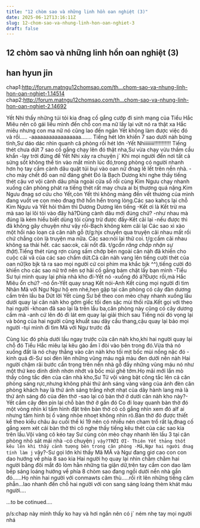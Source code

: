 ```yaml
---
title: "12 chòm sao và những linh hồn oan nghiệt (3)"
date: 2025-06-12T13:16:11Z
slug: 12-chom-sao-va-nhung-linh-hon-oan-nghiet-3
draft: false
---
```


## 12 chòm sao và những linh hồn oan nghiệt (3)

## han hyun jin

chap1:http://forum.matngu12chomsao.com/th...chom-sao-va-nhung-linh-hon-oan-nghiet-1.14514
chap2:http://forum.matngu12chomsao.com/th...chom-sao-va-nhung-linh-hon-oan-nghiet-2.14692
 
Yết Nhi thấy những túi tỏi kia đnag cố gắng cướp đi sinh mạng của Tiểu Hắc Miêu nên cô gái liều mình đến chỗ con ma nữ lấy lại vứt nó ra thật xa Hắc miêu nhưng con ma nữ nó cũng lao đến ngăn Yết không làm được việc đó và rồi.....
-aaaaaaaaaaaaaaaaa.......
Tiếng hét lớn khiến 7 sao dưới nàh bừng tỉnh,Sư dáo dác nhìn quanh că phòng rồi hét lớn
-Yết Nhiiiiiiii!!!!!!!!!!!
Tiếng thét chưa dứt 7 sao cố gắng chạy lên đó thật nha,Sư vừa chạy vừu thầm cầu khẩn
-lạy trời đừng để Yết Nhi xảy ra chuyện j`
Khi mọi người đến nơi tất cả sửng sốt không thể tin vào mắt mình lúc đó,trong phòng có người nhanh hơn họ tay cầm cành dâu quật túi bụi vào oan nữ đnag lê lết trên nền nhà.
-cho mày chết đồ oan nữ đáng ghét
Đó là Bạch Dương khi nghe thấy tiếng thét cậu vơ vội cành dâu phía ngoài cửa sổ rồi cùng Kim Ngưu chạy nhanh xuống căn phòng phát ra tiếng thét rất may chưa ai bị thương quá nặng.Kim Ngưu đnag sơ cứu cho Yết,còn Yết thì không màng đến vết thương của mình đang vuốt ve con mèo đnag thở hổn hển trong lòng.Các sao kahcs lại chỗ Kim Ngưu và Yết hỏi thăm thì Dương Dương lên tiếng
-Kết ơi là Kết trừ ma mà sao lại lôi tỏi vào đây hả?Dùng cành dâu mới đúng chứ?
-như nhau mà đúng là kém hiểu biết dùng tỏi cũng trừ được đấy-Kết cãi lại
-nếu được thì đã không gây chuyện như vậy rồi-Bạch không kém cãi lại
Các sao xì xào một hồi náo loạn cả căn nàh gỗ (t/g:hjx chuyển qua truyện cãi nhau mất rồi chứ chẳng còn là truyện ma nữa. Các sao:nói lại thử coi. t/g:cấm cãi nhau không sa thải hết. các sao:ok, cãi nốt đã. t/g*cắn răng chấp nhận sự thật*).Tiếng thét rùng rợn cùng sấm chớp bên ngoài căn nàh đã khiến cho cuộc cãi vã của các sao chấm dứt.Cả căn nàh vang lên tiếng cười thét của oan nữ(ko bjk tả ra sao mọi người cứ coi phim ma khắc bjk ^^),tiếng cười đó khiến cho các sao nữ trở nên sợ hãi cố gắng bám chặt lấy bạn mình
-Tiểu Sư tụi mình quay lại phía nhà kho đi-Yết nó
-xuống đó á?Được rồi,mà Hắc Miêu ổn chứ?
-nó ổn-Yết quay snag Kết nói-Anh Kết cùng mọi người đi tìm Nhân Mã với Ngư Ngư hộ em nhé,hẹn gặp tại căn phòng có cây đàn dương cầm trên lầu ba
Dứt lời Yết cùng Sư bế theo con mèo chạy nhanh xuống lầu dưới quay lại căn nàh kho gớm giếc tối đen sặc mùi thối rữa.Kết gọi với theo hai người
-khoan đã sao lại là trên lầu ba,căn phòng này cũng có cây dương cầm mà
-anh cứ lên đó đi lát em quay lại giải thích sau
Tiếng nói đó vọng lại và bóng của hai người cũng khuất sau dãy cầu thang,cậu quay lại bảo mọi người
-tụi mình đi tìm Mã với Ngư trước đã
 
Cùng lúc đó phía dưới lầu ngay trước cửa căn nàh kho,khi hai người quay lại chỗ đó Tiểu Hắc miêu lại kêu gào ầm ĩ đòi vào bên trong đó.Vừa thả nó xuống đất là nó chạy thẳng vào căn nàh kho tối mịt bốc mùi nồng nặc đó
-kinh quá đi-Sư soi đèn lên những vũng máu ngả màu đen dưới nên nàh
Hai người chậm rãi bước cẩn trọng trên nền nhà gỗ đầy những vũng máu nó như một thứ keo dinh dính nhơn nhớt và bốc mùi ghê tởm.Họ mãi mới lần mò thấy công tắc đèn của căn nhà kho,Sư Tử vội vàng bật công tắc lên cả căn phòng sáng rực,nhưng không phải thứ ánh sáng vàng vàng của ánh đèn căn phòng khách hay là thứ ánh sáng trắng nhợt nhạt của dãy hành lang mà là thứ ánh sáng đỏ của đèn thờ
-sao lại có bàn thở ở dưới căn nàh kho này?-Yết cầm cây đèn pin lại chỗ bàn thờ ở gần đó
Co đi loay quanh bàn thờ đó một vòng nhìn kĩ tấm hình đặt trên bàn thờ cô cô gắng nhìn xem đó alf ai nhưng tấm hình bị ố vàng nhòe nhoẹt không nhìn rõ.Bàn thờ đó được thiết kể theo kiểu châu âu cuối thế kỉ 19 nên có nhiều nén cham trổ rất lạ,đnag cố gắng xem xét cái bàn thờ thì cô nghe thấy tiếng kêu thét của các sao kia trên lầu.Vội vàng cô kéo tay Sư cùng còn mèo chạy nhanh lên lầu 3 tại căn phòng nhỏ sát mái nhà
-có chuyện j` vậy?TRỜI ƠI- Thiên Yết thảng thốt kêu lên khi thấy cảnh tượng bên trong căn phòng
-Mã,Ngư hai người đnag tính làm j` vậy?-Sư gọi lớn khi thấy Mã MÃ và Ngư đang giơ cao con con dao hướng về phía 8 sao kia
Hai người họ quay lại nhìn chằm chằm hai người bằng đôi mắt đỏ lòm hằn những tia giận dữ,trên tay cầm con dao làm bếp sáng loáng hướng về phía 8 chòm sao đang ngồi dưới nền nhà gần đó......Họ nhìn hai người với conmawts căm thù.....rồi rít lên những tiếng căm phẫn...lao nhanh đến chỗ hai người với con sang sáng loáng thèm khát máu người....
 
...to be cotinued....
 
p/s:chap này mình thấy ko hay và hơi ngắn nên có j` ném nhẹ tay mọi người nhá